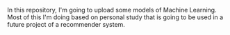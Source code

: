 In this repository, I'm going to upload some models of Machine Learning. Most of this I'm doing based on personal study that is going to be used in a future project of a recommender system.

